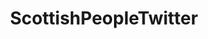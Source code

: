---
title: ScottishPeopleTwitter
crosslinks:
- TranscribersOfReddit
- youtubefactsbot
- autourbanbot
- youtubot
- u_imguralbumbot
- tmsbmeta
- ShitAmericansSay
- Scotland
- me_ira
- Drama
- ShitPoliticsSays
- GoodFakeTexts
- uwotm8
- retiredjpg
- bestof
- ireland
- SubredditDrama
- IAmA
- iamverybadass
- everyfuckingthread
---